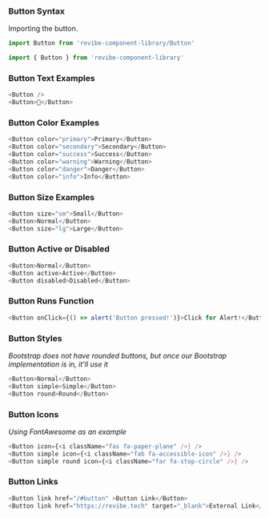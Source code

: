 ### Button Syntax

Importing the button.
```js static
import Button from 'revibe-component-library/Button'

import { Button } from 'revibe-component-library'
```

### Button Text Examples
```js padded
<Button />
<Button>🍕</Button>
```

### Button Color Examples
```js padded
<Button color="primary">Primary</Button>
<Button color="secondary">Secondary</Button>
<Button color="success">Success</Button>
<Button color="warning">Warning</Button>
<Button color="danger">Danger</Button>
<Button color="info">Info</Button>
```

### Button Size Examples
```js padded
<Button size="sm">Small</Button>
<Button>Normal</Button>
<Button size="lg">Large</Button>
```

### Button Active or Disabled
```js padded
<Button>Normal</Button>
<Button active>Active</Button>
<Button disabled>Disabled</Button>
```

### Button Runs Function
```js
<Button onClick={() => alert('Button pressed!')}>Click for Alert!</Button>
```

### Button Styles
*Bootstrap does not have rounded buttons, but once our Bootstrap implementation is in, it'll use it*
```js padded
<Button>Normal</Button>
<Button simple>Simple</Button>
<Button round>Round</Button>
```

### Button Icons
*Using FontAwesome as an example*
```js padded
<Button icon={<i className="fas fa-paper-plane" />} />
<Button simple icon={<i className="fab fa-accessible-icon" />} />
<Button simple round icon={<i className="far fa-stop-circle" />} />
```

### Button Links
```js padded
<Button link href="/#button" >Button Link</Button>
<Button link href="https://revibe.tech" target="_blank">External Link</Button>
```